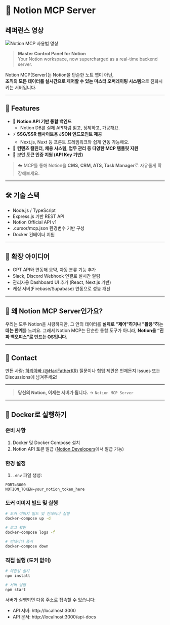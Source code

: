 # 🧠 Notion MCP Server

## 레퍼런스 영상
![Notion MCP 사용법 영상](public/notion_mcp_video.gif)

> **Master Control Panel for Notion**  
> Your Notion workspace, now supercharged as a real-time backend server.

Notion MCP(Server)는 Notion을 단순한 노트 앱이 아닌,  
**조직의 모든 데이터를 실시간으로 제어할 수 있는 마스터 오퍼레이팅 시스템**으로 진화시키는 서버입니다.

---

## 🚀 Features

- 🔗 **Notion API 기반 통합 백엔드**
  - Notion DB를 실제 API처럼 읽고, 정제하고, 가공해요.
- ⚡ **SSG/SSR 웹사이트용 JSON 엔드포인트 제공**
  - Next.js, Nuxt 등 프론트 프레임워크와 쉽게 연동 가능해요.
- 🧭 **컨텐츠 캘린더, 채용 시스템, 업무 관리 등 다양한 MCP 템플릿 지원**
- 🔐 **보안 토큰 인증 지원 (API Key 기반)**

> ☁️ MCP를 통해 Notion을 **CMS, CRM, ATS, Task Manager**로 자유롭게 확장해보세요.

---

## 🛠 기술 스택

* Node.js / TypeScript
* Express.js 기반 REST API
* Notion Official API v1
* .cursor/mcp.json 환경변수 기반 구성
* Docker 컨테이너 지원

---

## 🧪 확장 아이디어

* GPT API와 연동해 요약, 자동 분류 기능 추가
* Slack, Discord Webhook 연결로 실시간 알림
* 관리자용 Dashboard UI 추가 (React, Next.js 기반)
* 캐싱 서버(Firebase/Supabase) 연동으로 성능 개선

---

## 🧬 왜 Notion MCP Server인가요?

우리는 모두 Notion을 사랑하지만,
그 안의 데이터를 **실제로 "제어"하거나 "활용"하는 데는 한계**를 느껴요.
그래서 Notion MCP는 단순한 통합 도구가 아니라,
**Notion을 “진짜 백오피스”로 만드는 OS입니다.**

---

## 💬 Contact

만든 사람: [하리아빠 (@HariFatherKR)](https://github.com/HariFatherKR)
질문이나 협업 제안은 언제든지 Issues 또는 Discussions에 남겨주세요!

---

> **당신의 Notion, 이제는 서버가 됩니다.**
> → `Notion MCP Server`

---

## 🐳 Docker로 실행하기

### 준비 사항

1. Docker 및 Docker Compose 설치
2. Notion API 토큰 발급 ([Notion Developers](https://developers.notion.com/)에서 발급 가능)

### 환경 설정

1. `.env` 파일 생성:

```
PORT=3000
NOTION_TOKEN=your_notion_token_here
```

### 도커 이미지 빌드 및 실행

```bash
# 도커 이미지 빌드 및 컨테이너 실행
docker-compose up -d

# 로그 확인
docker-compose logs -f

# 컨테이너 중지
docker-compose down
```

### 직접 실행 (도커 없이)

```bash
# 의존성 설치
npm install

# 서버 실행
npm start
```

서버가 실행되면 다음 주소로 접속할 수 있습니다:
- API 서버: http://localhost:3000
- API 문서: http://localhost:3000/api-docs

